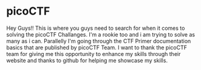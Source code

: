 # picoCTF

Hey Guys!! This is where you guys need to search for when it comes to solving the picoCTF Challanges. I'm a rookie too and i am trying to solve as many as i can. Parallelly I'm going through the CTF Primer documentation basics that are published by picoCTF Team. I want to thank the picoCTF team for giving  me this opportunity to enhance my skills through their website and thanks to github for helping me showcase my skills.
